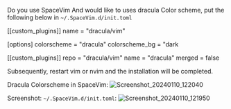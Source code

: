 Do you use SpaceVim And would like to uses dracula Color scheme, put the
following below in `~/.SpaceVim.d/init.toml` 

[[custom_plugins]]
  name = "dracula/vim"

[options]
  colorscheme = "dracula"
  colorscheme_bg = "dark

[[custom_plugins]]
  repo = "dracula/vim"
  name = "dracula"
  merged = false

Subsequently, restart vim or nvim and the installation will be completed.

Dracula Colorscheme in SpaceVim:
![Screenshot_20240110_122040](https://github.com/trooper86/Dracula-SpaceVim/assets/128870400/b42a835c-6824-43b8-9ffb-dd103232fde9)

Screenshot: `~/.SpaceVim.d/init.toml`:
![Screenshot_20240110_121950](https://github.com/trooper86/Dracula-SpaceVim/assets/128870400/4d8a2f36-b3de-4ba3-b7a7-a33c4a96fca5)
